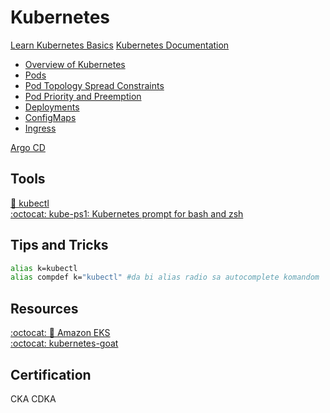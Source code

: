 # Kubernetes  

[Learn Kubernetes Basics](https://kubernetes.io/docs/tutorials/kubernetes-basics/)
[Kubernetes Documentation](https://kubernetes.io/docs/home/)
- [Overview of Kubernetes](https://kubernetes.io/docs/concepts/overview/)
- [Pods](https://kubernetes.io/docs/concepts/workloads/pods/)  
- [Pod Topology Spread Constraints](https://kubernetes.io/docs/concepts/workloads/pods/pod-topology-spread-constraints/)  
- [Pod Priority and Preemption](https://kubernetes.io/docs/concepts/scheduling-eviction/pod-priority-preemption/)
- [Deployments](https://kubernetes.io/docs/concepts/workloads/controllers/deployment/)
- [ConfigMaps](https://kubernetes.io/docs/concepts/configuration/configmap/)
- [Ingress](https://kubernetes.io/docs/concepts/services-networking/ingress/)


[Argo CD](https://argo-cd.readthedocs.io/en/stable/)

## Tools    
[🔨 kubectl](https://kubernetes.io/docs/tasks/tools/#kubectl)  
[:octocat: kube-ps1: Kubernetes prompt for bash and zsh](https://github.com/jonmosco/kube-ps1)  

## Tips and Tricks

```bash
alias k=kubectl
alias compdef k="kubectl" #da bi alias radio sa autocomplete komandom
```

## Resources
[:octocat: 📖 Amazon EKS](/aws/service-notes/eks.md)  
[:octocat: kubernetes-goat](https://github.com/madhuakula/kubernetes-goat)

## Certification  

CKA 
CDKA
